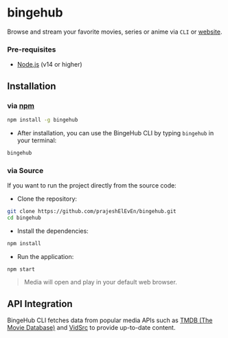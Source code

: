 # bingehub

Browse and stream your favorite movies, series or anime via `CLI` or [website](https://bingehub-movies.vercel.app/).

### Pre-requisites

- [Node.js](https://nodejs.org/en) (v14 or higher)

## Installation

### via [npm](https://www.npmjs.com/package/bingehub-cli)

```bash
npm install -g bingehub
```

- After installation, you can use the BingeHub CLI by typing `bingehub` in your terminal:

```bash
bingehub
```

### via Source

If you want to run the project directly from the source code:

- Clone the repository:

```bash
git clone https://github.com/prajeshElEvEn/bingehub.git
cd bingehub
```

- Install the dependencies:

```bash
npm install
```

- Run the application:

```bash
npm start
```

> Media will open and play in your default web browser.

## API Integration

BingeHub CLI fetches data from popular media APIs such as [TMDB (The Movie Database)](https://www.themoviedb.org/) and [VidSrc](https://vidsrc.icu/) to provide up-to-date content.
